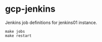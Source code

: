 gcp-jenkins
===========

Jenkins job definitions for jenkins01 instance.


    make jobs
    make restart
